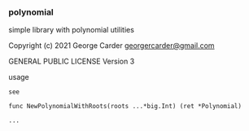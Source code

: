 ### polynomial

simple library with polynomial utilities

Copyright (c) 2021 George Carder georgercarder@gmail.com

GENERAL PUBLIC LICENSE Version 3

usage

```
see

func NewPolynomialWithRoots(roots ...*big.Int) (ret *Polynomial)

...
```
